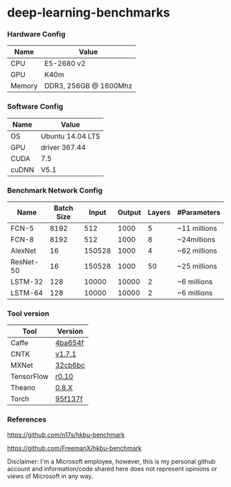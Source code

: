 # deep-learning-benchmarks

### Hardware Config

| Name | Value |
|------|-------|
| CPU	| E5-2680 v2 | 
| GPU	| K40m | 
| Memory |	DDR3, 256GB @ 1600Mhz |

### Software Config

| Name | Value |
|------|-------|
|OS	| Ubuntu 14.04 LTS |
|GPU | driver	367.44 |
|CUDA	| 7.5 |
|cuDNN |	V5.1 |


### Benchmark Network Config

|Name | Batch Size | Input | Output | Layers | #Parameters |
|-----|------------|------|------|------|-------|
| FCN-5 | 8192 | 512 | 1000 | 5 | ~11 millions |
| FCN-8 | 8192 | 512 | 1000 | 8 | ~24millions |
| AlexNet | 16 | 150528 | 1000 | 4 | ~62 millions |
| ResNet-50 | 16 | 150528 | 1000 | 50 | ~25 millions |
| LSTM-32 | 128 | 10000 | 10000 | 2 | ~6 millions |
| LSTM-64 | 128 | 10000 | 10000 | 2 | ~6 millions |

### Tool version

| Tool     | Version |
|----------|---------|
| Caffe | [4ba654f](https://github.com/BVLC/caffe/tree/4ba654f5c88c36ee8ba53964b7faf25c6d7010b4) |
| CNTK |[v1.7.1](https://cntk.ai/dll1-1.7.1.html)|
| MXNet | [32cb6bc](https://github.com/dmlc/mxnet/tree/32cb6bc0a95fb351763ad82f1deca8a9024d5027)
| TensorFlow |  [r0.10](https://github.com/tensorflow/tensorflow/tree/r0.10) |
| Theano | [0.8.X](https://github.com/Theano/Theano/tree/0.8.X) |
| Torch | [95f137f](https://github.com/torch/torch7/tree/95f137f635c3b01d89b9c008b68a9321ca28e59b) |


### References

https://github.com/n17s/hkbu-benchmark

https://github.com/FreemanX/hkbu-benchmark



Disclaimer: I'm a Microsoft employee, however, this is my personal github account and information/code shared here does not represent opinions or views of Microsoft in any way.
